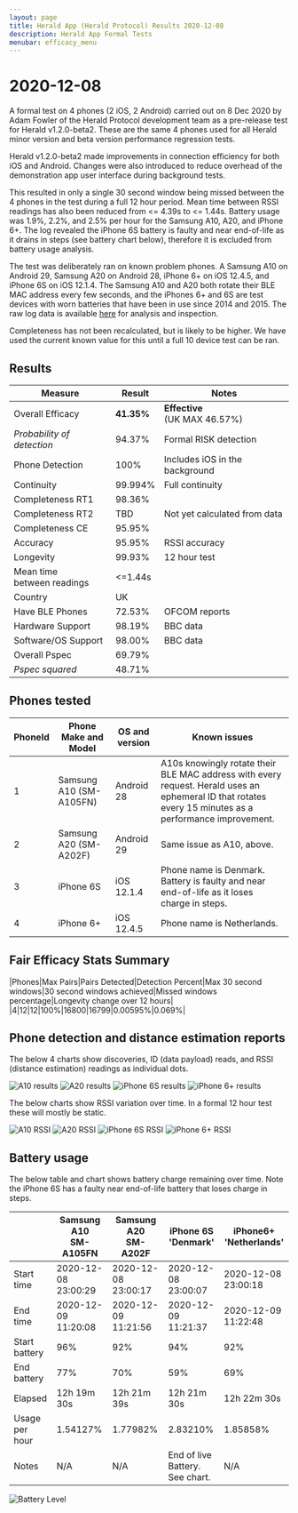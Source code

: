```yaml
---
layout: page
title: Herald App (Herald Protocol) Results 2020-12-08
description: Herald App Formal Tests
menubar: efficacy_menu
---
```


# 2020-12-08

A formal test on 4 phones (2 iOS, 2 Android) carried out on 8 Dec 2020 by Adam Fowler of the Herald Protocol development team as a pre-release test for Herald v1.2.0-beta2. These are the same 4 phones used for all Herald minor version and beta version performance regression tests.

Herald v1.2.0-beta2 made improvements in connection efficiency for both iOS and Android. Changes were also introduced to reduce overhead of the demonstration app user interface during background tests.

This resulted in only a single 30 second window being missed between the 4 phones in the test during a full 12 hour period. Mean time between RSSI readings has also been reduced from <= 4.39s to <= 1.44s. Battery usage was 1.9%, 2.2%, and 2.5% per hour for the Samsung A10, A20, and iPhone 6+. The log revealed the iPhone 6S battery is faulty and near end-of-life as it drains in steps (see battery chart below), therefore it is excluded from battery usage analysis.

The test was deliberately ran on known problem phones. A Samsung A10 on Android 29, Samsung A20 on Android 28, iPhone 6+ on iOS 12.4.5, and iPhone 6S on iOS 12.1.4. The Samsung A10 and A20 both rotate their BLE MAC address every few seconds, and the iPhones 6+ and 6S are test devices with worn batteries that have been in use since 2014 and 2015. The raw log data is available [here](herald-2020-12-08/20201208.zip) for analysis and inspection.

Completeness has not been recalculated, but is likely to be higher. We have used the current known value for this until a full 10 device test can be ran.

## Results

|Measure|Result|Notes|
|---|---|---|
|Overall Efficacy|<b>41.35%</b>|<b>Effective</b><br>(UK MAX 46.57%)|
|<i>Probability of detection</i>|94.37%|Formal RISK detection|
|Phone Detection|100%|Includes iOS in the background|
|Continuity|99.994%|Full continuity|
|Completeness RT1|98.36%||
|Completeness RT2|TBD|Not yet calculated from data|
|Completeness CE|95.95%||
|Accuracy|95.95%|RSSI accuracy|
|Longevity|99.93%|12 hour test|
|Mean time<br>between readings|&lt;=1.44s||
|Country|UK||
|Have BLE Phones|72.53%|OFCOM reports|
|Hardware Support|98.19%|BBC data|
|Software/OS Support|98.00%|BBC data|
|Overall Pspec|69.79%||
|<i>Pspec squared</i>|48.71%||

## Phones tested

|PhoneId|Phone Make and Model|OS and version|Known issues|
|---|---|---|---|
|1|Samsung A10 (SM-A105FN)|Android 28|A10s knowingly rotate their BLE MAC address with every request. Herald uses an ephemeral ID that rotates every 15 minutes as a performance improvement.|
|2|Samsung A20 (SM-A202F)|Android 29|Same issue as A10, above.|
|3|iPhone 6S|iOS 12.1.4|Phone name is Denmark. Battery is faulty and near end-of-life as it loses charge in steps.|
|4|iPhone 6+|iOS 12.4.5|Phone name is Netherlands.|

## Fair Efficacy Stats Summary

|Phones|Max Pairs|Pairs Detected|Detection Percent|Max 30 second windows|30 second windows achieved|Missed windows percentage|Longevity change over 12 hours|
|4|12|12|100%|16800|16799|0.00595%|0.069%|

## Phone detection and distance estimation reports

The below 4 charts show discoveries, ID (data payload) reads, and RSSI (distance estimation) readings as individual dots.

![A10 results](./herald-2020-12-08/A10-report.png)
![A20 results](./herald-2020-12-08/A20-report.png)
![iPhone 6S results](./herald-2020-12-08/Denmark-report.png)
![iPhone 6+ results](./herald-2020-12-08/Netherlands-report.png)

The below charts show RSSI variation over time. In a formal 12 hour test these will mostly be static.

![A10 RSSI](./herald-2020-12-08/A10-accuracy.png)
![A20 RSSI](./herald-2020-12-08/A20-accuracy.png)
![iPhone 6S RSSI](./herald-2020-12-08/Denmark-accuracy.png)
![iPhone 6+ RSSI](./herald-2020-12-08/Netherlands-accuracy.png)

## Battery usage

The below table and chart shows battery charge remaining over time. Note the iPhone 6S has a faulty near end-of-life battery that loses charge in steps.

| |Samsung A10<br>SM-A105FN|Samsung A20<br>SM-A202F|iPhone 6S<br>'Denmark'|iPhone6+<br>'Netherlands'|
|---|---|---|---|---|
|Start time|2020-12-08 23:00:29|2020-12-08 23:00:17|2020-12-08 23:00:07|2020-12-08 23:00:18|
|End time|2020-12-09 11:20:08|2020-12-09 11:21:56|2020-12-09 11:21:37|2020-12-09 11:22:48|
|Start battery|96%|92%|94%|92%|
|End battery|77%|70%|59%|69%|
|Elapsed|12h 19m 30s|12h 21m 39s|12h 21m 30s|12h 22m 30s|
|Usage per hour|1.54127%|1.77982%|2.83210%|1.85858%|
|Notes|N/A|N/A|End of live Battery.<br>See chart.|N/A|

![Battery Level](./herald-2020-12-08/battery.png)
